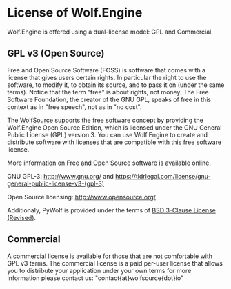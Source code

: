 # License of Wolf.Engine

<p>Wolf.Engine is offered using a dual-license model: GPL and Commercial.</p>

## GPL v3 (Open Source)
<p>Free and Open Source Software (FOSS) is software that comes with a license that gives users certain rights. In particular the right to use the software, to modify it, to obtain its source, and to pass it on (under the same terms). Notice that the term "free" is about rights, not money. The Free Software Foundation, the creator of the GNU GPL, speaks of free in this context as in "free speech", not as in "no cost".</p>
<p>The <a href="http://WolfSource.io">WolfSource</a> supports the free software concept by providing the Wolf.Engine Open Source Edition, which is licensed under the GNU General Public License (GPL) version 3. You can use Wolf.Engine to create and distribute software with licenses that are compatible with this free software license.</p>
<p>More information on Free and Open Source software is available online.</p>
<p>GNU GPL-3: <a href="http://www.gnu.org/">http://www.gnu.org/</a> and <a href="https://tldrlegal.com/license/gnu-general-public-license-v3-(gpl-3)">https://tldrlegal.com/license/gnu-general-public-license-v3-(gpl-3)</a></p>
<p>Open Source licensing: <a href="http://www.opensource.org/">http://www.opensource.org/</a></p>
<p>Additionaly, PyWolf is provided under the terms of <a href="https://opensource.org/licenses/BSD-3-Clause">BSD 3-Clause License (Revised)</a>.</p>

## Commercial
<p>A commercial license is available for those that are not comfortable with GPL v3 terms. The commercial license is a paid per-user license that allows you to distribute your application under your own terms for more information please contact us: "contact{at}wolfsource{dot}io"</p>


